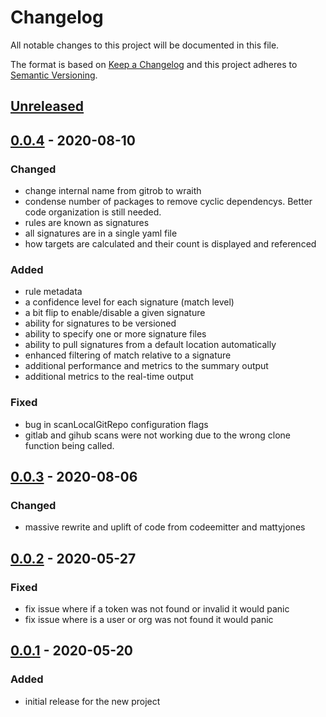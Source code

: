 
# Changelog
All notable changes to this project will be documented in this file.

The format is based on [Keep a Changelog](http://keepachangelog.com/en/1.0.0/)
and this project adheres to [Semantic Versioning](http://semver.org/spec/v2.0.0.html).

## [Unreleased]

## [0.0.4] - 2020-08-10
### Changed
- change internal name from gitrob to wraith
- condense number of packages to remove cyclic dependencys. Better code organization is still needed.
- rules are known as signatures
- all signatures are in a single yaml file
- how targets are calculated and their count is displayed and referenced

### Added
- rule metadata
- a confidence level for each signature (match level)
- a bit flip to enable/disable a given signature
- ability for signatures to be versioned
- ability to specify one or more signature files
- ability to pull signatures from a default location automatically
- enhanced filtering of match relative to a signature
- additional performance and metrics to the summary output
- additional metrics to the real-time output

### Fixed
- bug in scanLocalGitRepo configuration flags
- gitlab and gihub scans were not working due to the wrong clone function being called.

## [0.0.3] - 2020-08-06
### Changed
- massive rewrite and uplift of code from codeemitter and mattyjones

## [0.0.2] - 2020-05-27
### Fixed
- fix issue where if a token was not found or invalid it would panic
- fix issue where is a user or org was not found it would panic

## [0.0.1] - 2020-05-20
### Added
- initial release for the new project

[Unreleased]: https://github.com/mattyjones/wraith/compare/0.0.4...HEAD
[0.0.4]: https://github.com/mattyjones/wraith/releases/tag/0.0.4
[0.0.3]: https://github.com/mattyjones/wraith/releases/tag/0.0.3
[0.0.2]: https://github.com/mattyjones/gitrob/releases/tag/0.0.2
[0.0.1]: https://github.com/mattyjones/gitrob/releases/tag/0.0.1
